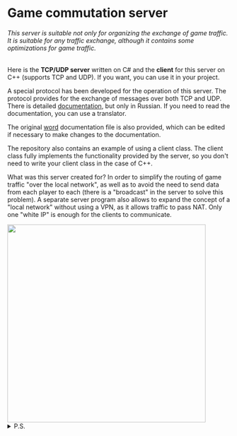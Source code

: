# Game commutation server
###### This server is suitable not only for organizing the exchange of game traffic. It is suitable for any traffic exchange, although it contains some optimizations for game traffic.
Here is the **TCP/UDP server** written on C# and the **client** for this server on C++ (supports TCP and UDP). If you want, you can use it in your project.

A special protocol has been developed for the operation of this server. The protocol provides for the exchange of messages over both TCP and UDP. There is detailed [documentation](https://github.com/mixaisealx/Game-Commutation-Server/blob/master/Game_commutation_server/Server%20Communication%20Protocol%20Specification%20-%20v.1.1.pdf), but only in Russian. If you need to read the documentation, you can use a translator.

The original [word](https://github.com/mixaisealx/Game-Commutation-Server/blob/master/Game_commutation_server/Server%20Communication%20Protocol%20Specification%20-%20v.1.1.docx) documentation file is also provided, which can be edited if necessary to make changes to the documentation.

The repository also contains an example of using a client class. The client class fully implements the functionality provided by the server, so you don't need to write your client class in the case of C++.

What was this server created for? In order to simplify the routing of game traffic "over the local network", as well as to avoid the need to send data from each player to each (there is a "broadcast" in the server to solve this problem). A separate server program also allows to expand the concept of a "local network" without using a VPN, as it allows traffic to pass NAT. Only one "white IP" is enough for the clients to communicate.

<img src="https://user-images.githubusercontent.com/46724356/159118751-a78d3447-253d-41e9-92d1-3cc54516ac01.png" width=448/>

<details>
  <summary>P.S.</summary>
This project was only part of another big project. The big project is dead. There was not a single release. However, this part has been fully completed. Like a big project, this part will no longer be developed.
</details>

